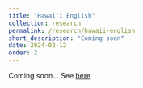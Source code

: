 ```yaml
---
title: "Hawaiʻi English"
collection: research
permalink: /research/hawaii-english
short_description: "Coming soon"
date: 2024-02-12
order: 2
---
```


Coming soon... See [here](/publications/hawaii-english)